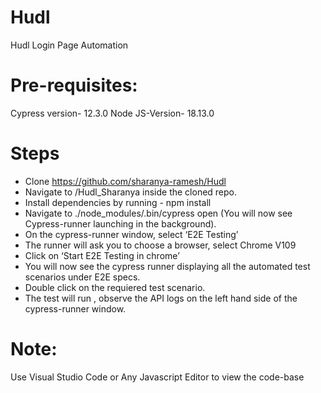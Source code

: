 # Hudl
Hudl Login Page Automation


# Pre-requisites:
Cypress version- 12.3.0
Node JS-Version- 18.13.0

# Steps
* Clone  https://github.com/sharanya-ramesh/Hudl
* Navigate to /Hudl_Sharanya inside the cloned repo.
* Install dependencies by running - npm install
* Navigate to  ./node_modules/.bin/cypress open (You will now see Cypress-runner launching in the background).
* On the cypress-runner window, select ‘E2E Testing’
* The runner will ask you to choose a browser, select Chrome V109
* Click on ‘Start E2E Testing in chrome’
* You will now see the cypress runner displaying all the automated test scenarios under E2E specs.
* Double click on the requiered test scenario.
* The test will run , observe the API logs on the left hand side of the cypress-runner window.

# Note:
Use Visual Studio Code or Any Javascript Editor to view the code-base
